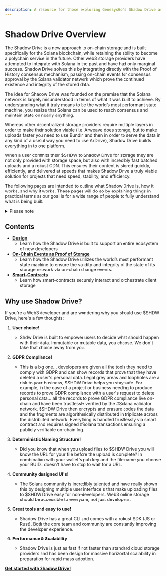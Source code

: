 ```yaml
---
description: A resource for those exploring GenesysGo's Shadow Drive as a storage solution.
---
```


# Shadow Drive Overview

The Shadow Drive is a new approach to on-chain storage and is built specifically for the Solana blockchain, while retaining the ability to become a polychain service in the future. Other web3 storage providers have attempted to integrate with Solana in the past and have had only marginal success. Shadow Drive solves this by integrating directly with the Proof of History consensus mechanism, passing on-chain events for consensus approval by the Solana validator network which prove the continued existence and integrity of the stored data.

The idea for Shadow Drive was founded on the premise that the Solana network is largely misunderstood in terms of what it was built to achieve. By understanding what it truly means to be the world’s most performant state machine, you realize that Solana can be used to reach consensus and maintain state on nearly anything.

Whereas other decentralized storage providers require multiple layers in order to make their solution viable (i.e. Arweave does storage, but to make uploads faster you need to use Bundlr, and then in order to serve the data in any kind of a useful way you need to use ArDrive), Shadow Drive builds everything in to one platform.

When a user commits their $SHDW to Shadow Drive for storage they are not only provided with storage space, but also with incredibly fast batched uploads and a robust CDN. This ensures their content is stored quickly, efficiently, and delivered at speeds that makes Shadow Drive a truly viable solution for projects that need speed, stability, and efficiency.

The following pages are intended to outline what Shadow Drive is, how it works, and why it works. These pages will do so by explaining things in practical terms as our goal is for a wide range of people to fully understand what is being built.

<details><summary>Please note</summary> 

*This paper assumes some basic knowledge of GenesysGo and the Solana architecture as a whole. If you aren’t familiar with Solana’s architecture, then it is highly recommended to spend some time learning about how Solana validators store “Account State”, what “AccountsDB” is, and what goes into the creation of “on-chain accounts.” Please see the Solana Discord (discord.gg/solana) and check out the dev-resources channel to learn more.*
</details>

## Contents
 * **[Design]()**
    * Learn how the Shadow Drive is built to support an entire ecosystem of new developers
 * **[On-Chain Events as Proof of Storage]()**
    * Learn how the Shadow Drive utilizes the world’s most performant state machine to ensure the validity and integrity of the state of its storage network via on-chain change events.
 * **[Smart-Contracts]()**
    * Learn how smart-contracts securely interact and orchestrate client storage

## Why use Shadow Drive?

If you're a Web3 developer and are wondering why you should use $SHDW Drive, here's a few thoughts:

1) **User choice!**
    * Shdw Drive is built  to empower users to decide what should happen with their data.
Immutable or mutable data, you choose. We don't take that choice away from you.

2) **GDPR Compliance!**
    * This is a big one... developers are given all the tools they need to comply with GDPR and can show records that prove that they have deleted a user's personal data. Legal grey areas and loopholes are a risk to your business, $SHDW Drive helps you stay safe. For example, in the case of a project or business needing to produce records to prove GDPR compliance with a user's request to delete personal data... all the records to prove GDPR compliance live on-chain and have been trustlessly verified by the #Solana validator network. $SHDW Drive then encrypts and erasure codes the data and the fragments are algorithmically distributed in triplicate across the distributed network. Everything is handled trustlessly via smart contract and requires signed #Solana transactions ensuring a publicly verifiable on-chain log.

3) **Deterministic Naming Structure!**
    * Did you know that when you upload files to $SHDW Drive you will know the URL for your file before the upload is complete?
In combination with your wallet's pub key and the file name you choose your BUIDL doesn't have to stop to wait for a URL.

4) **Community designed UI's!**
    * The Solana community is incredibly talented and have really shown this by designing multiple user interface's that make uploading files to $SHDW Drive easy for non-developers. Web3 online storage should be accessible to everyone, not just developers.

5) **Great tools and easy to use!**
    * Shadow Drive has a great CLI and comes with a robust SDK (JS or Rust). Both the core team and community are constantly improving the developer experience.

6) **Performance & Scalability**
    * Shadow Drive is just as fast if not faster than standard cloud storage providers and has been design for massive horizontal scalability in preparation for rapid mass adoption.

**[Get started with Shadow Drive!](/build/shadow-drive/README.md)**
